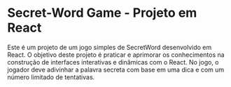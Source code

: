 # Secret-Word Game - Projeto em React

Este é um projeto de um jogo simples de SecretWord desenvolvido em React. O objetivo deste projeto é praticar e aprimorar os conhecimentos na construção de interfaces interativas e dinâmicas com o React. No jogo, o jogador deve adivinhar a palavra secreta com base em uma dica e com um número limitado de tentativas.
